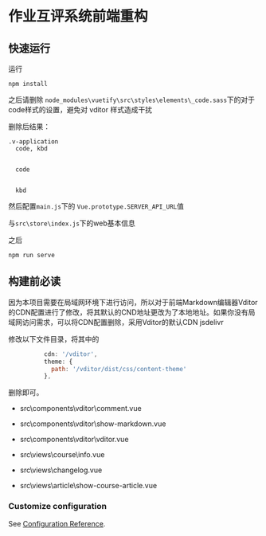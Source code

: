 # 作业互评系统前端重构


## 快速运行


 运行

```
npm install
```

之后请删除 `node_modules\vuetify\src\styles\elements\_code.sass`下的对于code样式的设置，避免对 vditor 样式造成干扰

删除后结果：

```
.v-application
  code, kbd


  code


  kbd

```

然后配置`main.js`下的 `Vue.prototype.SERVER_API_URL`值

与`src\store\index.js`下的web基本信息


之后

```
npm run serve
```

## 构建前必读

因为本项目需要在局域网环境下进行访问，所以对于前端Markdown编辑器Vditor的CDN配置进行了修改，将其默认的CND地址更改为了本地地址。如果你没有局域网访问需求，可以将CDN配置删除，采用Vditor的默认CDN jsdelivr

修改以下文件目录，将其中的

```js
          cdn: '/vditor',
          theme: {
            path: '/vditor/dist/css/content-theme'
          },
```

删除即可。


- src\components\vditor\comment.vue

- src\components\vditor\show-markdown.vue

- src\components\vditor\vditor.vue

- src\views\course\info.vue

- src\views\changelog.vue

- src\views\article\show-course-article.vue



### Customize configuration
See [Configuration Reference](https://cli.vuejs.org/config/).
